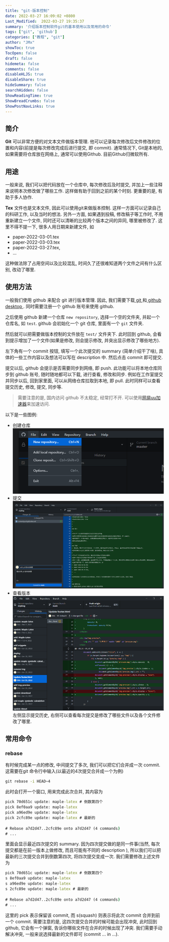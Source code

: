 ```yaml
---
title: "git-版本控制"
date: 2022-03-27 16:09:02 +0800
Last_Modified:  2022-03-27 19:35:37
summary: '介绍版本控制软件git的基本使用以及常用的命令'
tags: ["git", 'github']
categories: ["教程", "git"]
author: "JMx"
showToc: true
TocOpen: false
draft: false
hidemeta: false
comments: false
disableHLJS: true 
disableShare: true
hideSummary: false
searchHidden: false
ShowReadingTime: true
ShowBreadCrumbs: false
ShowPostNavLinks: true
---
```



## 简介

**Git** 可以非常方便的对文本文件做版本管理. 
他可以记录每次修改后文件修改的位置和内容(前提是每次修改完成后进行提交, 即 commit). 
通常情况下, Git是本地的, 如果需要将仓库放在网络上, 通常可以使用Github.
目前Github归微软所有.

## 用途
一般来说, 我们可以把代码放在一个仓库中, 每次修改后及时提交, 并加上一些注释来说明本次修改做了哪些工作.
这样做有助于回到之前的某个时刻. 更重要的是, 有助于多人协作.

**Tex** 文件也是文本文件, 因此可以使用git来做版本控制. 
这样一方面可以记录自己的科研工作, 以及当时的想法.
另外一方面, 如果遇到投稿, 修改稿子等工作时, 不用重新建立一个文件, 同时还可以清晰的比较两个版本之间的异同, 哪里被修改了.
这里不得不提一下, 很多人用日期来新建文件, 如
- paper-2022-03-01.tex
- paper-2022-03-03.tex
- paper-2022-03-27.tex, 
- ...

这种做法除了占用空间以及比较混乱, 时间久了还很难知道两个文件之间有什么区别, 改动了哪里.


## 使用方法
一般我们使用 github 来配合 git 进行版本管理. 
因此, 我们需要下载[ git ](https://git-scm.com/download/)和[ github desktop ](https://desktop.github.com/). 
同时需要注册一个 github 账号来使用 github. 

之后使用 github 新建一个仓库 ```new repository```, 选择一个空的文件夹, 并起一个仓库名, 如 ```test```.
github 会初始化一个 git 仓库, 里面有一个 ```git``` 文件夹. 

然后就可以把需要做版本控制的文件放在 ```test/``` 文件夹下. 此时回到 github, 会看到提示增加了一个文件(如果是修改, 则会提示修改, 并突出显示修改了哪些地方).

左下角有一个 commit 按钮, 填写一个此次提交的 summary (简单介绍干了啥), 具体的一些工作内容以及想法可以写在 description 中.
然后点击 commit 即可提交. 

提交以后, github 会提示是否需要同步到网络, 即 push. 
此功能可以将本地仓库同步到 github 账号, 随时随地都可以下载, 进行查看, 修改和同步.
例如在工作室提交并同步以后, 回到家里面, 可以从网络仓库拉取到本地, 即 pull.
此时同样可以查看提交历史, 修改, 提交, 同步等.

> 需要注意的是, 国内访问 github 不太稳定, 经常打不开. 
可以使用[网易uu加速器](https://uu.163.com)来加速访问.

以下是一些图例:

- 创建仓库
![](images/create-repository.png)
- 提交
![](images/commit.png)
- 查看版本
![](images/commit-history.png)
左侧显示提交历史, 右侧可以查看每次提交是修改了哪些文件以及各个文件修改了哪里.

## 常用命令
### rebase
有时候完成某一点的修改, 中间提交了多次, 我们可以把它们合并成一次 commit. 
这需要在git 命令行中输入(以最近的4次提交合并成一个为例)
```bat
git rebase -i HEAD~4 
```
此时会打开一个窗口, 用来完成此次合并, 其内容为
```bat
pick 70d651c update: maple-latex # 倒数第四个
pick 8ef0aa9 update: maple-latex
pick a96ed9e update: maple-latex
pick 2cfc89e update: maple-latex # 最新的

# Rebase a7d2d47..2cfc89e onto a7d2d47 (4 commands)
# ...
```
里面会显示最近四次提交的 summary.
因为四次提交做的是同一件事(当然, 每次提交都是在前一版本上做修改, 而且可能有不同的 description ), 所以我们可以把
最新的三次提交合并到倒数第四次, 将四次提交变成一次.
我们需要修改上述文件为
```bat
pick 70d651c update: maple-latex # 倒数第四个
s 8ef0aa9 update: maple-latex
s a96ed9e update: maple-latex
s 2cfc89e update: maple-latex # 最新的

# Rebase a7d2d47..2cfc89e onto a7d2d47 (4 commands)
# ...
```
这里的 pick 表示保留该 commit, 而 s(squash) 则表示将此次 commit 合并到前一个 commit. 
需要注意的是, 这四次提交合并的时候可能会出现冲突, 此时回到 github, 它会有一个弹窗, 告诉你哪些文件在合并的时候出现了冲突.
我们需要手动解决冲突, 一般来说选择最新的文件即可 (commit ... in ...).




